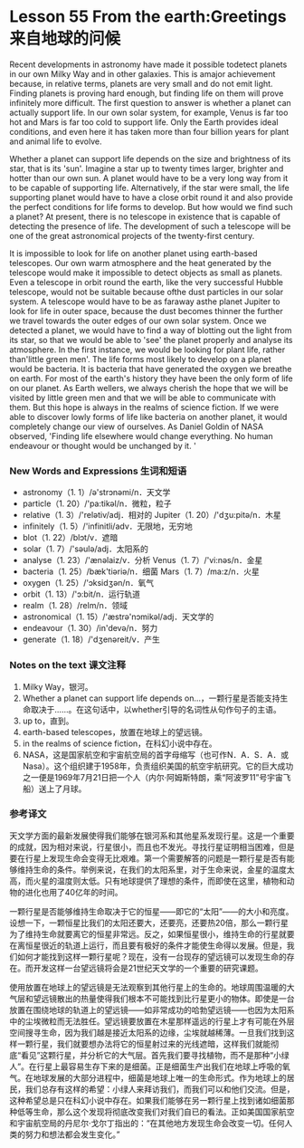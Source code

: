 # Lesson 55 From the earth:Greetings 来自地球的问候
Recent developments in astronomy have made it possible todetect planets in our own Milky Way and in other galaxies. This is amajor achievement because, in relative terms, planets are very small and do not emit light. Finding planets is proving hard enough, but finding life on them will prove infinitely more difficult. The first question to answer is whether a planet can actually support life. In our own solar system, for example, Venus is far too hot and Mars is far too cold to support life. Only the Earth provides ideal conditions, and even here it has taken more than four billion years for plant and animal life to evolve.

Whether a planet can support life depends on the size and brightness of its star, that is its 'sun'. Imagine a star up to twenty times larger, brighter and hotter than our own sun. A planet would have to be a very long way from it to be capable of supporting life. Alternatively, if the star were small, the life supporting planet would have to have a close orbit round it and also provide the perfect conditions for life forms to develop. But how would we find such a planet? At present, there is no telescope in existence that is capable of detecting the presence of life. The development of such a telescope will be one of the great astronomical projects of the twenty-first century.

It is impossible to look for life on another planet using earth-based telescopes. Our own warm atmosphere and the heat generated by the telescope would make it impossible to detect objects as small as planets. Even a telescope in orbit round the earth, like the very successful Hubble telescope, would not be suitable because ofthe dust particles in our solar system. A telescope would have to be as faraway asthe planet Jupiter to look for life in outer space, because the dust becomes thinner the further we travel towards the outer edges of our own solar system. Once we detected a planet, we would have to find a way of blotting out the light from its star, so that we would be able to 'see' the planet properly and analyse its atmosphere. In the first instance, we would be looking for plant life, rather than'little green men'. The life forms most likely to develop on a planet would be bacteria. It is bacteria that have generated the oxygen we breathe on earth. For most of the earth's history they have been the only form of life on our planet. As Earth wellers, we always cherish the hope that we will be visited by little green men and that we will be able to communicate with them. But this hope is always in the realms of science fiction. If we were able to discover lowly forms of life like bacteria on another planet, it would completely change our view of ourselves. As Daniel Goldin of NASA observed, 'Finding life elsewhere would change everything. No human endeavour or thought would be unchanged by it. '

### New Words and Expressions 生词和短语

* astronomy（1. 1）/ə'strɔnəmi/n．天文学
* particle（1. 20）/'pa:tikəl/n．微粒，粒子
* relative（1. 3）/'relətiv/adj．相对的
	Jupiter（1. 20）/'dʒu:pitə/n．木星
* infinitely（1. 5）/'infinitli/adv．无限地，无穷地
* blot（1. 22）/blɔt/v．遮暗
* solar（1. 7）/'səulə/adj．太阳系的
* analyse（1. 23）/'ænəlaiz/v．分析
	Venus（1. 7）/'vi:nəs/n．金星
* bacteria（1. 25）/bæk'tiəriə/n．细菌
	Mars（1. 7）/ma:z/n．火星
* oxygen（1. 25）/'ɔksidʒən/n．氧气
* orbit（1. 13）/'ɔ:bit/n．运行轨道
* realm（1. 28）/relm/n．领域
* astronomical（1. 15）/'æstrə'nɔmikəl/adj．天文学的
* endeavour（1. 30）/in'devə/n．努力
* generate（1. 18）/'dʒenəreit/v．产生

### Notes on the text 课文注释

1. Milky Way，银河。
2. Whether a planet can support life depends on…，一颗行星是否能支持生命取决于……。在这句话中，以whether引导的名词性从句作句子的主语。
3. up to，直到。
4. earth-based telescopes，放置在地球上的望远镜。
5. in the realms of science fiction，在科幻小说中存在。
6. NASA，这是国家航空和宇宙航空局的首字母缩写（也可作N．A．S．A．或Nasa）。这个组织建于1958年，负责组织美国的航空宇航研究。它的巨大成功之一便是1969年7月21日把一个人（内尔·阿姆斯特朗，乘“阿波罗11”号宇宙飞船）送上了月球。

### 参考译文

天文学方面的最新发展使得我们能够在银河系和其他星系发现行星。这是一个重要的成就，因为相对来说，行星很小，而且也不发光。寻找行星证明相当困难，但是要在行星上发现生命会变得无比艰难。第一个需要解答的问题是一颗行星是否有能够维持生命的条件。举例来说，在我们的太阳系里，对于生命来说，金星的温度太高，而火星的温度则太低。只有地球提供了理想的条件，而即使在这里，植物和动物的进化也用了40亿年的时间。

一颗行星是否能够维持生命取决于它的恒星——即它的“太阳”——的大小和亮度。设想一下，一颗恒星比我们的太阳还要大，还要亮，还要热20倍，那么一颗行星为了维持生命就要离它的恒星非常远。反之，如果恒星很小，维持生命的行星就要在离恒星很近的轨道上运行，而且要有极好的条件才能使生命得以发展。但是，我们如何才能找到这样一颗行星呢？现在，没有一台现存的望远镜可以发现生命的存在。而开发这样一台望远镜将会是21世纪天文学的一个重要的研究课题。

使用放置在地球上的望远镜是无法观察到其他行星上的生命的。地球周围温暖的大气层和望远镜散出的热量使得我们根本不可能找到比行星更小的物体。即使是一台放置在围绕地球的轨道上的望远镜——如非常成功的哈勃望远镜——也因为太阳系中的尘埃微粒而无法胜任。望远镜要放置在木星那样遥远的行星上才有可能在外层空间搜寻生命，因为我们越是接近太阳系的边缘，尘埃就越稀薄。一旦我们找到这样一颗行星，我们就要想办法将它的恒星射过来的光线遮暗，这样我们就能彻底“看见”这颗行星，并分析它的大气层。首先我们要寻找植物，而不是那种“小绿人”。在行星上最容易生存下来的是细菌。正是细菌生产出我们在地球上呼吸的氧气。在地球发展的大部分进程中，细菌是地球上唯一的生命形式。作为地球上的居民，我们总存有这样的希望：小绿人来拜访我们，而我们可以和他们交流。但是，这种希望总是只在科幻小说中存在。如果我们能够在另一颗行星上找到诸如细菌那种低等生命，那么这个发现将彻底改变我们对我们自已的看法。正如美国国家航空和宇宙航空局的丹尼尔·戈尔丁指出的：“在其他地方发现生命会改变一切。任何人类的努力和想法都会发生变化。”

